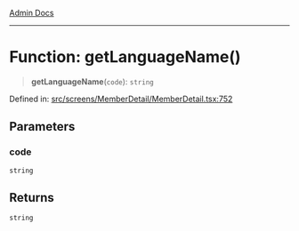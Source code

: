 [Admin Docs](/)

***

# Function: getLanguageName()

> **getLanguageName**(`code`): `string`

Defined in: [src/screens/MemberDetail/MemberDetail.tsx:752](https://github.com/abhassen44/talawa-admin/blob/bb7b6d5252385a81ad100b897eb0cba4f7ba10d2/src/screens/MemberDetail/MemberDetail.tsx#L752)

## Parameters

### code

`string`

## Returns

`string`

